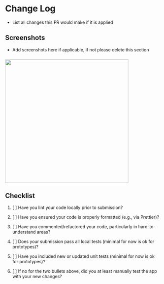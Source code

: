 # Change Log

- List all changes this PR would make if it is applied

## Screenshots

- Add screenshots here if applicable, if not please delete this section

### <FEATURE NAME>

<img src="" width="400">

## Checklist

1. [ ] Have you lint your code locally prior to submission?
2. [ ] Have you ensured your code is properly formatted (e.g., via Prettier)?
3. [ ] Have you commented/refactored your code, particularly in hard-to-understand areas?

4. [ ] Does your submission pass all local tests (minimal for now is ok for prototypes)?
5. [ ] Have you included new or updated unit tests (minimal for now is ok for prototypes)?
6. [ ] If no for the two bullets above, did you at least manually test the app with your new changes?
